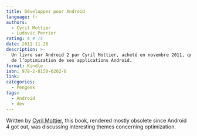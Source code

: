 ```yaml
---
title: Développez pour Android
language: fr
authors:
  - Cyril Mottier
  - Ludovic Perrier
rating: 4 # /5
date: 2011-11-26
description: >-
  Un livre sur Android 2 par Cyril Mottier, acheté en novembre 2011, qui parle
  de l’optimisation de ses applications Android. 
format: Kindle
isbn: 978-2-8150-0202-8
link: 
categories:
  - Pengeek
tags:
  - Android
  - dev
---
```


Written by [Cyril Mottier](https://cyrilmottier.com), this book, rendered mostly
obsolete since Android 4 got out, was discussing interesting themes concerning
optimization.
